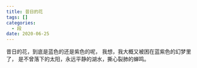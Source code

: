 ```yaml
---
title: 昔日的花
tags: []
categories:
  - 段
date: 2020-06-25
---
```

昔日的花，到底是蓝色的还是紫色的呢，
我想，我大概又被困在蓝紫色的幻梦里了，
是不曾落下的太阳，永远平静的湖水，撕心裂肺的蝉鸣。




